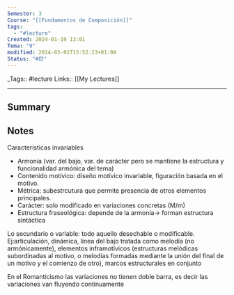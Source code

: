 ```yaml
---
Semester: 3
Course: "[[Fundamentos de Composición]]"
tags:
  - "#lecture"
Created: 2024-01-19 13:01
Tema: "9"
modified: 2024-03-01T13:52:23+01:00
Status: "#🟨"
---
```


\_Tags::  #lecture 
Links:: [[My Lectures]]
___

## Summary

## Notes

Características invariables
- Armonía (var. del bajo, var. de carácter pero se mantiene la estructura y funcionalidad armónica del tema)
- Contenido motívico: diseño motívico invariable, figuración basada en el motivo.
- Métrica: subestrcutura que permite presencia de otros elementos principales.
- Carácter: solo modificado en variaciones concretas (M/m)
- Estructura fraseológica: depende de la armonía-> forman estructura sintáctica

Lo secundario o variable: todo aquello desechable o modificable. Ej:articulación, dinámica, línea del bajo tratada como melodía (no armónicamente), elementos inframotívicos (estructuras melódicas subordinadas al motivo, o melodías formadas mediante la unión del final de un motivo y el comienzo de otro), marcos estructurales en conjunto

En el Romanticismo las variaciones no tienen doble barra, es decir las variaciones van fluyendo continuamente